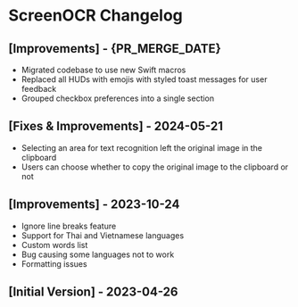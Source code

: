 # ScreenOCR Changelog

## [Improvements] - {PR_MERGE_DATE}

- Migrated codebase to use new Swift macros
- Replaced all HUDs with emojis with styled toast messages for user feedback
- Grouped checkbox preferences into a single section

## [Fixes & Improvements] - 2024-05-21

- Selecting an area for text recognition left the original image in the clipboard
- Users can choose whether to copy the original image to the clipboard or not

## [Improvements] - 2023-10-24

- Ignore line breaks feature
- Support for Thai and Vietnamese languages
- Custom words list
- Bug causing some languages not to work
- Formatting issues

## [Initial Version] - 2023-04-26
